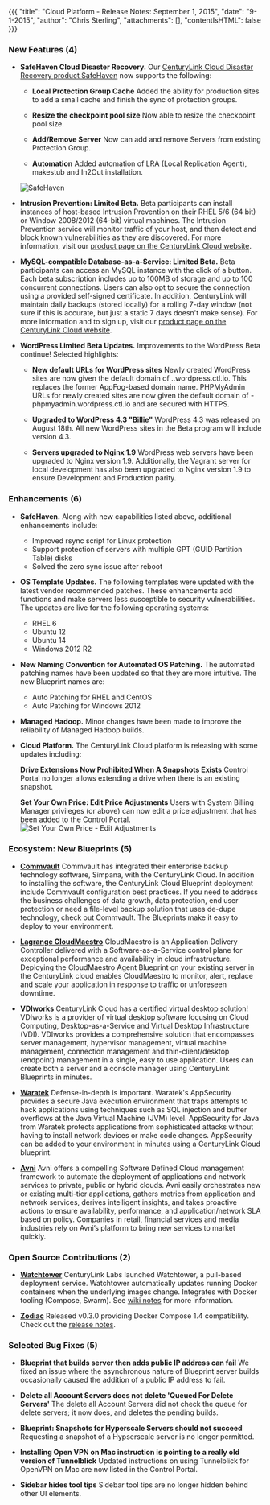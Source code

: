 {{{
"title": "Cloud Platform - Release Notes: September 1, 2015",
"date": "9-1-2015",
"author": "Chris Sterling",
"attachments": [],
"contentIsHTML": false
}}}

### New Features (4)

* __SafeHaven Cloud Disaster Recovery.__ Our [CenturyLink Cloud Disaster Recovery product SafeHaven](https://www.ctl.io/disaster-recovery/) now supports the following:

    * __Local Protection Group Cache__ Added the ability for production sites to add a small cache and finish the sync of protection groups.

    * __Resize the checkpoint pool size__ Now able to resize the checkpoint pool size.

    * __Add/Remove Server__ Now can add and remove Servers from existing Protection Group.

    * __Automation__ Added automation of LRA (Local Replication Agent), makestub and In2Out installation.

  ![SafeHaven](../images/2015-09-01-safehaven-pg-localcache.png)

* __Intrusion Prevention: Limited Beta.__ Beta participants can install instances of host-based Intrusion Prevention on their RHEL 5/6 (64 bit) or Window 2008/2012 (64-bit) virtual machines. The Intrusion Prevention service will monitor traffic of your host, and then detect and block known vulnerabilities as they are discovered. For more information, visit our [product page on the CenturyLink Cloud website](https://www.ctl.io/intrusion-prevention-service/).

* __MySQL-compatible Database-as-a-Service: Limited Beta.__ Beta participants can access an MySQL instance with the click of a button. Each beta subscription includes up to 100MB of storage and up to 100 concurrent connections. Users can also opt to secure the connection using a provided self-signed certificate. In addition, CenturyLink will maintain daily backups (stored locally) for a rolling 7-day window (not sure if this is accurate, but just a static 7 days doesn't make sense). For more information and to sign up, visit our [product page on the CenturyLink Cloud website](https://www.ctl.io/dbaas/).

* __WordPress Limited Beta Updates.__ Improvements to the WordPress Beta continue! Selected highlights:

  * __New default URLs for WordPress sites__ Newly created WordPress sites are now given the default domain of <customer site>.<region>.wordpress.ctl.io.  This replaces the former AppFog-based domain name. PHPMyAdmin URLs for newly created sites are now given the default domain of <customer site>-phpmyadmin.wordpress.ctl.io and are secured with HTTPS.

  * __Upgraded to WordPress 4.3 "Billie"__ WordPress 4.3 was released on August 18th. All new WordPress sites in the Beta program will include version 4.3.

  * __Servers upgraded to Nginx 1.9__ WordPress web servers have been upgraded to Nginx version 1.9. Additionally, the Vagrant server for local development has also been upgraded to Nginx version 1.9 to ensure Development and Production parity.

### Enhancements (6)

* __SafeHaven.__ Along with new capabilities listed above, additional enhancements include:
    + Improved rsync script for Linux protection
    + Support protection of servers with multiple GPT (GUID Partition Table) disks
    + Solved the zero sync issue after reboot

* __OS Template Updates.__ The following templates were updated with the latest vendor recommended patches. These enhancements add functions and make servers less susceptible to security vulnerabilities. The updates are live for the following operating systems:
    + RHEL 6
    + Ubuntu 12
    + Ubuntu 14
    + Windows 2012 R2

* __New Naming Convention for Automated OS Patching.__ The automated patching names have been updated so that they are more intuitive. The new Blueprint names are:
    + Auto Patching for RHEL and CentOS
    + Auto Patching for Windows 2012

* __Managed Hadoop.__ Minor changes have been made to improve the reliability of Managed Hadoop builds.

* __Cloud Platform.__ The CenturyLink Cloud platform is releasing with some updates including:

  __Drive Extensions Now Prohibited When A Snapshots Exists__ Control Portal no longer allows extending a drive when there is an existing snapshot.

  __Set Your Own Price: Edit Price Adjustments__ Users with System Billing Manager privileges (or above) can now edit a price adjustment that has been added to the Control Portal.
  ![Set Your Own Price - Edit Adjustments](../images/2015-09-01-syop-edit-adjustment.png)

### Ecosystem: New Blueprints (5)

* __[Commvault](http://www.ctl.io/knowledge-base/ecosystem-partners/marketplace-guides/getting-started-with-commvault-server/)__ Commvault has integrated their enterprise backup technology software, Simpana, with the CenturyLink Cloud. In addition to installing the software, the CenturyLink Cloud Blueprint deployment include Commvault configuration best practices.  If you need to address the business challenges of data growth, data protection, end user protection or need a file-level backup solution that uses de-dupe technology, check out Commvault.  The Blueprints make it easy to deploy to your environment.

* __[Lagrange CloudMaestro](http://www.ctl.io/knowledge-base/ecosystem-partners/marketplace-guides/getting-started-with-lagrange-systems-cloudmaestro/)__ CloudMaestro is an Application Delivery Controller delivered with a Software-as-a-Service control plane for exceptional performance and availability in cloud infrastructure.  Deploying the CloudMaestro Agent Blueprint on your existing server in the CenturyLink cloud enables CloudMaestro to monitor, alert, replace and scale your application in response to traffic or unforeseen downtime.

* __[VDIworks](https://www.ctl.io/knowledge-base/ecosystem-partners/marketplace-guides/getting-started-with-vdiworks-console/)__ CenturyLink Cloud has a certified virtual desktop solution! VDIworks is a provider of virtual desktop software focusing on Cloud Computing, Desktop-as-a-Service and Virtual Desktop Infrastructure (VDI).  VDIworks provides a comprehensive solution that encompasses server management, hypervisor management, virtual machine management, connection management and thin-client/desktop (endpoint) management in a single, easy to use application.  Users can create both a server and a console manager using CenturyLink Blueprints in minutes.

* __[Waratek](https://www.ctl.io/knowledge-base/ecosystem-partners/marketplace-guides/getting-started-with-waratek-appsecurity/)__ Defense-in-depth is important.  Waratek's AppSecurity provides a secure Java execution environment that traps attempts to hack applications using techniques such as SQL injection and buffer overflows at the Java Virtual Machine (JVM) level.  AppSecurity for Java from Waratek protects applications from sophisticated attacks without having to install network devices or make code changes. AppSecurity can be added to your environment in minutes using a CenturyLink Cloud blueprint.

* __[Avni](https://www.ctl.io/knowledge-base/ecosystem-partners/marketplace-guides/getting-started-with-avni-software-defined-cloud-partner-template/)__ Avni offers a compelling Software Defined Cloud management framework to automate the deployment of applications and network services to private, public or hybrid clouds. Avni easily orchestrates new or existing multi-tier applications, gathers metrics from application and network services, derives intelligent insights, and takes proactive actions to ensure availability, performance, and application/network SLA based on policy. Companies in retail, financial services and media industries rely on Avni’s platform to bring new services to market quickly.

### Open Source Contributions (2)

* __[Watchtower](https://labs.ctl.io/watchtower-automatic-updates-for-docker-containers/)__ CenturyLink Labs launched Watchtower, a pull-based deployment service. Watchtower automatically updates running Docker containers when the underlying images change. Integrates with Docker tooling (Compose, Swarm). See [wiki notes](https://github.com/CenturyLinkLabs/watchtower) for more information.

* __[Zodiac](https://github.com/CenturyLinkLabs/zodiac/)__ Released v0.3.0 providing Docker Compose 1.4 compatibility. Check out the [release notes](https://github.com/CenturyLinkLabs/zodiac/releases/tag/0.3.0).

### Selected Bug Fixes (5)

* __Blueprint that builds server then adds public IP address can fail__ We fixed an issue where the asynchronous nature of Blueprint server builds occasionally caused the addition of a public IP address to fail.

* __Delete all Account Servers does not delete 'Queued For Delete Servers'__ The delete all Account Servers did not check the queue for delete servers; it now does, and deletes the pending builds.

* __Blueprint: Snapshots for Hyperscale Servers should not succeed__  Requesting a snapshot of a Hypserscale server is no longer permitted.

* __Installing Open VPN on Mac instruction is pointing to a really old version of Tunnelblick__ Updated instructions on using Tunnelblick for OpenVPN on Mac are now listed in the Control Portal.

* __Sidebar hides tool tips__ Sidebar tool tips are no longer hidden behind other UI elements.

